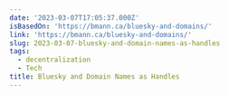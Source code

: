 ```yaml
---
date: '2023-03-07T17:05:37.000Z'
isBasedOn: 'https://bmann.ca/bluesky-and-domains/'
link: 'https://bmann.ca/bluesky-and-domains/'
slug: 2023-03-07-bluesky-and-domain-names-as-handles
tags:
  - decentralization
  - Tech
title: Bluesky and Domain Names as Handles
---
```



